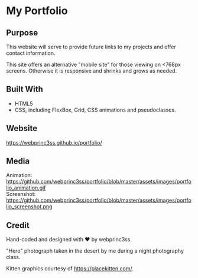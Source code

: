 # My Portfolio

## Purpose
This website will serve to provide future links to my projects and offer contact information.

This site offers an alternative "mobile site" for those viewing on <768px screens.  Otherwise it is responsive and shrinks and grows as needed.

## Built With
* HTML5
* CSS, including FlexBox, Grid, CSS animations and pseudoclasses.

## Website
https://webprinc3ss.github.io/portfolio/

## Media
Animation: https://github.com/webprinc3ss/portfolio/blob/master/assets/images/portfolio_animation.gif<br/>
Screenshot: https://github.com/webprinc3ss/portfolio/blob/master/assets/images/portfolio_screenshot.png

## Credit
Hand-coded and designed with ❤️ by webprinc3ss. 

"Hero" photograph taken in the desert by me during a night photography class.

Kitten graphics courtesy of https://placekitten.com/.

